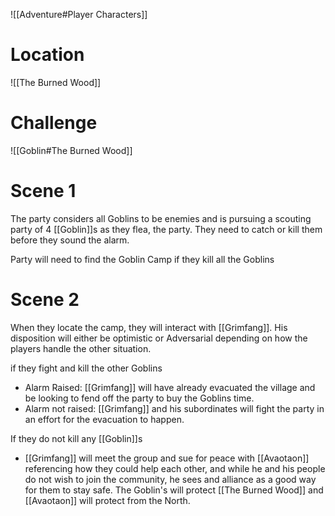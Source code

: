 ![[Adventure#Player Characters]]

# Location
![[The Burned Wood]]

# Challenge
![[Goblin#The Burned Wood]]

# Scene 1
The party considers all Goblins to be enemies and is pursuing a scouting party of 4 [[Goblin]]s as they flea, the party. They need to catch or kill them before they sound the alarm.

Party will need to find the Goblin Camp if they kill all the Goblins

# Scene 2
When they locate the camp, they will interact with [[Grimfang]]. His disposition will either be optimistic or Adversarial depending on how the players handle the other situation. 

if they fight and kill the other Goblins
- Alarm Raised: [[Grimfang]] will have already evacuated the village and be looking to fend off the party to buy the Goblins time.
- Alarm not raised: [[Grimfang]] and his subordinates will fight the party in an effort for the evacuation to happen.

If they do not kill any [[Goblin]]s 
- [[Grimfang]] will meet the group and sue for peace with [[Avaotaon]] referencing how they could help each other, and while he and his people do not wish to join the community, he sees and alliance as a good way for them to stay safe. The Goblin's will protect [[The Burned Wood]] and [[Avaotaon]] will protect from the North.
